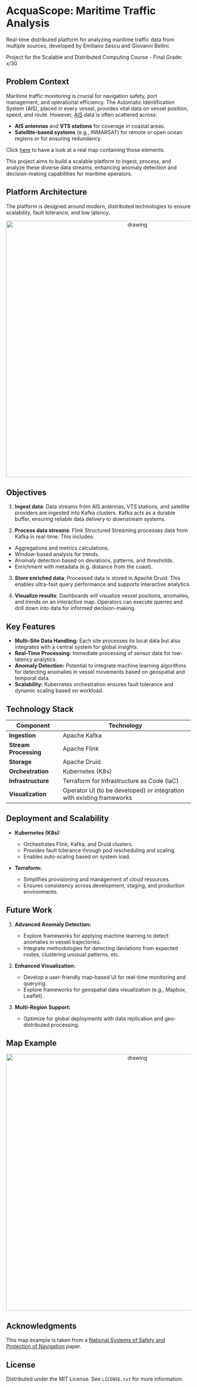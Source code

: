 # AcquaScope: Maritime Traffic Analysis

Real-time distributed platform for analyzing maritime traffic data from multiple sources, developed by Emiliano Sescu and Giovanni Bellini.

Project for the Scalable and Distributed Computing Course - Final Grade: x/30

## Problem Context
Maritime traffic monitoring is crucial for navigation safety, port management, and operational efficiency. The Automatic Identification System (AIS), placed in every vessel, provides vital data on vessel position, speed, and route. However, [AIS](https://shipping.nato.int/nsc/operations/news/2021/ais-automatic-identification-system-overview) data is often scattered across:
- **AIS antennas** and **VTS stations** for coverage in coastal areas.
- **Satellite-based systems** (e.g., INMARSAT) for remote or open ocean regions or for ensuring redundancy.

Click [here](#map-example) to have a look at a real map containing those elements.

This project aims to build a scalable platform to ingest, process, and analyze these diverse data streams, enhancing anomaly detection and decision-making capabilities for maritime operators.

## Platform Architecture
The platform is designed around modern, distributed technologies to ensure scalability, fault tolerance, and low latency. 

<p align="center">
<img src="https://github.com/user-attachments/assets/1d0ef33f-ee1b-4a89-be69-bea8d1d0cdf8" alt="drawing" width="700"/>
</p>

## Objectives
1. **Ingest data**: Data streams from AIS antennas, VTS stations, and satellite providers are ingested into Kafka clusters. Kafka acts as a durable buffer, ensuring reliable data delivery to downstream systems.

2. **Process data streams**: Flink Structured Streaming processes data from Kafka in real-time. This includes:
  - Aggregations and metrics calculations.
  - Window-based analysis for trends.
  - Anomaly detection based on deviations, patterns, and thresholds.
  - Enrichment with metadata (e.g. distance from the coast).
  
3. **Store enriched data**: Processed data is stored in Apache Druid. This enables ultra-fast query performance and supports interactive analytics.

5. **Visualize results**: Dashboards will visualize vessel positions, anomalies, and trends on an interactive map. Operators can execute queries and drill down into data for informed decision-making.

## Key Features
- **Multi-Site Data Handling:** Each site processes its local data but also integrates with a central system for global insights.
- **Real-Time Processing:** Immediate processing of sensor data for low-latency analytics.
- **Anomaly Detection:** Potential to integrate machine learning algorithms for detecting anomalies in vessel movements based on geospatial and temporal data.
- **Scalability:** Kubernetes orchestration ensures fault tolerance and dynamic scaling based on workload.

## Technology Stack
| Component              | Technology                                                                 |
|------------------------|---------------------------------------------------------------------------|
| **Ingestion**         | Apache Kafka                                                             |
| **Stream Processing** | Apache Flink                                                             |
| **Storage**           | Apache Druid                                                            |
| **Orchestration**     | Kubernetes (K8s)                                                        |
| **Infrastructure**    | Terraform for Infrastructure as Code (IaC)                              |
| **Visualization**     | Operator UI (to be developed) or integration with existing frameworks      |

## Deployment and Scalability
- **Kubernetes (K8s):**
  - Orchestrates Flink, Kafka, and Druid clusters.
  - Provides fault tolerance through pod rescheduling and scaling.
  - Enables auto-scaling based on system load.

- **Terraform:**
  - Simplifies provisioning and management of cloud resources.
  - Ensures consistency across development, staging, and production environments.

## Future Work
1. **Advanced Anomaly Detection:**
   - Explore frameworks for applying machine learning to detect anomalies in vessel trajectories.
   - Integrate methodologies for detecting deviations from expected routes, clustering unusual patterns, etc.

2. **Enhanced Visualization:**
   - Develop a user-friendly map-based UI for real-time monitoring and querying.
   - Explore frameworks for geospatial data visualization (e.g., Mapbox, Leaflet).

3. **Multi-Region Support:**
   - Optimize for global deployments with data replication and geo-distributed processing.

## Map Example

<p align="center">
<img src="https://github.com/user-attachments/assets/ebbbdadd-de90-48a8-b26e-724738ddadc2" alt="drawing" width="700"/>
</p>

## Acknowledgments

This map example is taken from a [National Systems of Safety and Protection of Navigation](https://www.researchgate.net/publication/228454684_National_Systems_of_Safety_and_Protection_of_Navigation_Narodowy_System_Bezpieczenstwa_i_Ochrony_Zeglugi) paper.

## License

Distributed under the MIT License. See `LICENSE.txt` for more information.


